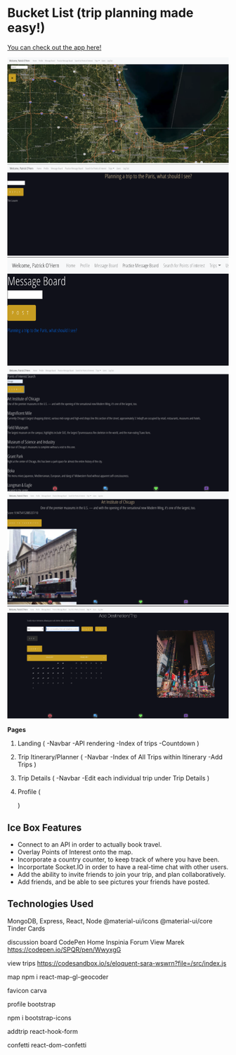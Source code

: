 # Bucket List (trip planning made easy!)
[You can check out the app here!](https://bucketlist-pbs.herokuapp.com/)

![wireframe](Screen%20Shot%202021-01-21%20at%202.24.07%20PM.png)
![wireframe](Screen%20Shot%202021-01-21%20at%202.27.58%20PM.png)
![wireframe](Screen%20Shot%202021-01-21%20at%202.28.11%20PM.png)
![wireframe](Screen%20Shot%202021-01-21%20at%202.29.18%20PM.png)
![wireframe](Screen%20Shot%202021-01-21%20at%202.29.36%20PM.png)
![wireframe](Screen%20Shot%202021-01-21%20at%202.29.59%20PM.png)


__Pages__
1. Landing
(
-Navbar
-API rendering
-Index of trips
-Countdown
)
2. Trip Itinerary/Planner
(
-Navbar
-Index of All Trips within Itinerary
-Add Trips
 )

3. Trip Details
(
-Navbar
-Edit each individual trip under Trip Details
)
4. Profile
   (
       
   )
## Ice Box Features
- Connect to an API in order to actually book travel.
- Overlay Points of Interest onto the map.
- Incorporate a country counter, to keep track of where you have been.
- Incorportate Socket.IO in order to have a real-time chat with other users.
- Add the ability to invite friends to join your trip, and plan collaboratively.
- Add friends, and be able to see pictures your friends have posted.


## Technologies Used 
MongoDB, Express, React, Node
@material-ui/icons
@material-ui/core
Tinder Cards

discussion board
CodePen Home
Inspinia Forum View
Marek 
https://codepen.io/SPQR/pen/WwyxgG


view trips
https://codesandbox.io/s/eloquent-sara-wswrn?file=/src/index.js


map
npm i react-map-gl-geocoder

favicon
carva

profile
bootstrap

npm i bootstrap-icons

addtrip
react-hook-form

confetti
react-dom-confetti
